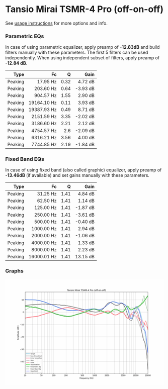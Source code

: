 # Tansio Mirai TSMR-4 Pro (off-on-off)
See [usage instructions](https://github.com/jaakkopasanen/AutoEq#usage) for more options and info.

### Parametric EQs
In case of using parametric equalizer, apply preamp of **-12.83dB** and build filters manually
with these parameters. The first 5 filters can be used independently.
When using independent subset of filters, apply preamp of **-12.84 dB**.

| Type    | Fc          |    Q | Gain     |
|--------:|------------:|-----:|---------:|
| Peaking | 17.95 Hz    | 0.32 | 4.72 dB  |
| Peaking | 203.60 Hz   | 0.64 | -3.93 dB |
| Peaking | 904.57 Hz   | 1.55 | 2.90 dB  |
| Peaking | 19164.10 Hz | 0.11 | 3.93 dB  |
| Peaking | 19387.93 Hz | 0.49 | 8.71 dB  |
| Peaking | 2151.59 Hz  | 3.35 | -2.02 dB |
| Peaking | 3186.60 Hz  | 2.21 | 2.12 dB  |
| Peaking | 4754.57 Hz  | 2.6  | -2.09 dB |
| Peaking | 6316.21 Hz  | 3.56 | 4.00 dB  |
| Peaking | 7744.85 Hz  | 2.19 | -1.84 dB |

### Fixed Band EQs
In case of using fixed band (also called graphic) equalizer, apply preamp of **-13.46dB**
(if available) and set gains manually with these parameters.

| Type    | Fc          |    Q | Gain     |
|--------:|------------:|-----:|---------:|
| Peaking | 31.25 Hz    | 1.41 | 4.84 dB  |
| Peaking | 62.50 Hz    | 1.41 | 1.14 dB  |
| Peaking | 125.00 Hz   | 1.41 | -1.87 dB |
| Peaking | 250.00 Hz   | 1.41 | -3.61 dB |
| Peaking | 500.00 Hz   | 1.41 | -0.40 dB |
| Peaking | 1000.00 Hz  | 1.41 | 2.94 dB  |
| Peaking | 2000.00 Hz  | 1.41 | -1.06 dB |
| Peaking | 4000.00 Hz  | 1.41 | 1.33 dB  |
| Peaking | 8000.00 Hz  | 1.41 | 2.23 dB  |
| Peaking | 16000.01 Hz | 1.41 | 13.15 dB |

### Graphs
![](./Tansio%20Mirai%20TSMR-4%20Pro%20(off-on-off).png)